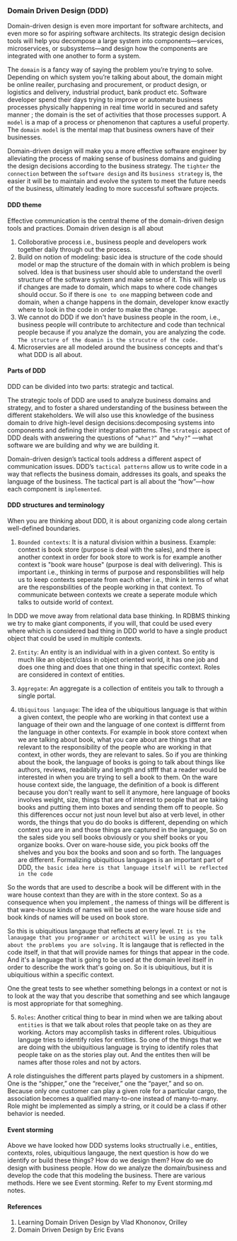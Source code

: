 ### Domain Driven Design (DDD)

Domain-driven design is even more important for software architects, and even more so for aspiring software architects. Its strategic design decision tools will 
help you decompose a large system into components—services, microservices, or subsystems—and design how the components are integrated with one another to form
a system.

The `domain` is a fancy way of saying the problem you’re trying to solve. Depending on which system you’re talking about about, the domain might be online reailer,
purchasing and procurement, or product design, or logistics and delivery, industrial product, bank product etc.  Software developer spend their days trying to
improve or automate business processes physically happening in real time world in secured and safety manner ; the domain is the set of activities that those
processes support. A `model` is a map of a process or phenomenon that captures a useful property. The `domain model` is the mental map that business owners have of their businesses. 

Domain-driven design will make you a more effective software engineer by alleviating the process of making sense of business domains and guiding the design decisions according to the business strategy. The `tighter` the `connection` between the `software design` and its `business strategy` is, the easier it will be to maintain and evolve the system to meet the future needs of the business, ultimately leading to more successful software projects.

#### DDD theme

Effective communication is the central theme of the domain-driven design tools and practices. Domain driven design is all about

  1. Colloborative process i.e., business people and developers work together daily through out the process.
  2. Build on notion of modeling: basic idea is structure of the code should model or map the structure of the domain with in which problem is being solved. Idea is that business user should able to understand the overll structure of the software system and make sense of it. This will help us if changes are made to domain, which maps to where code changes should occur. So if there is `one to one` mapping between code and domain, when a change happens in the domain, developer know exactly where to look in the code in order to make the change.
  3. We cannot do DDD if we don't have business people in the room, i.e., business people will contribute to architecture and code than technical people because if you analyze the domain, you are analyzing the code. `The structure of the doamin is the strucutre of the code.`
  4. Microservies are all modeled around the business concepts and that's what DDD is all about.

#### Parts of DDD

DDD can be divided into two parts: strategic and tactical.

The strategic tools of DDD are used to analyze business domains and strategy, and to foster a shared understanding of the business between the different stakeholders.
We will also use this knowledge of the business domain to drive high-level design decisions:decomposing systems into components and defining their integration patterns. The `strategic` aspect of DDD deals with answering the questions of `“what?”` and `“why?”` —what software we are building and why we are building it. 

Domain-driven design’s tactical tools address a different aspect of communication issues. DDD’s `tactical patterns` allow us to write code in a way that reflects
the business domain, addresses its goals, and speaks the language of the business. The tactical part is all about the “how”—how each component is `implemented`.

#### DDD structures and terminology

When you are thinking about DDD, it is about organizing code along certain well-defined boundaries.

1. `Bounded contexts`: It is a natural division within a business. Example: context is book store (purpose is deal with the sales), and there is another context in order for book store to work is for example another context is "book ware house" (purpose is deal with delivering). This is important i.e., thinking in terms of purpose and responsbilities will help us to keep contexts seperate from each other i.e., think in terms of what are the responsbilities of the people working in that context. To communicate between contexts we create a seperate module which talks to outside world of context.

In DDD we move away from relational data base thinking. In RDBMS thinking we try to make giant components, if you will, that could be used every where which is considered bad thing in DDD world to have a single product object that could be used in multiple contexts.

2. `Entity`: An entity is an individual with in a given context. So entity is much like an object/class in object oriented world, it has one job and does one thing and does that one thing in that specific context. Roles are considered in context of entities.

3. `Aggregate`: An aggregate is a collection of entiteis you talk to through a single portal.

4. `Ubiquitous language`: The idea of the ubiquitious language is that within a given context, the people who are working in that context use a language of their own and the language of one context is difffernt from the language in other contexts. For example in book store context when we are talking about book, what you care about are things that are relevant to the responsibility of the people who are working in that context, in other words, they are relevant to sales. So if you are thinking about the book, the language of books is going to talk about things like authors, reviews, readability and length and stfff that a reader would be interested in when you are trying to sell a book to them. On the ware house context side, the language, the definition of a book is different because you don't really want to sell it anymore, here language of books involves weight, size, things that are of interest to people that are taking books and putting them into boxes and sending them off to people. So this differences occur not just noun level but also at verb level, in other words, the things that you do do books is different, depending on which context you are in and those things are captured in the language, So on the sales side you sell books obviously or you shelf books or you organize books. Over on ware-house side, you pick books off the shelves and you box the books and soon and so forth. The languages are different.  Formalizing ubiquitious languages is an important part of DDD, `the basic idea here is that language itself will be reflected in the code`

  So the words that are used to describe a book will be different with in the ware house context than they are with in the store context. So as a consequence when     you implement , the namess of things will be different is that ware-house kinds of names will be used on the ware house side and book kinds of names will be used   on book store. 

  So this is ubiquitious langauge that reflects at every level. `It is the lanaugage that you programmer or architect will be using as you talk about the problems you are solving.` It is langauge that is reflected in the code itself, in that that will provide names for things that appear in the code. And it's a language that is going to be used at the domain level itself in order to describe the work that's going on. So it is ubiquitious, but it is ubiquitious within a specific context.

One the great tests to see whether something belongs in a context or not is to look at the way that you describe that something and see which langauge is most appropriate for that someghing.

5. `Roles`: Another critical thing to bear in mind when we are talking about `entities` is that we talk about roles that people take on as they are working. Actors may accomplish tasks in different roles. Ubiquitious languge tries to identify roles for entities. So one of the things that we are doing with the ubiquitious language is trying to identify roles that people take on as the stories play out.  And the entites then will be names after those roles and not by actors.

A role distinguishes the different parts played by customers in a shipment. One is the “shipper,” one the “receiver,” one the “payer,” and so on. Because only one
customer can play a given role for a particular cargo, the association becomes a qualified many-to-one instead of many-to-many. Role might be implemented as simply a string, or it could be a class if other behavior is needed.


#### Event storming

Above we have looked how DDD systems looks structrually i.e., entities, contexts, roles, ubiquitious langauge, the next question is how do we identify or build these things? How do we design them? How do we do design with business people. How do we analyze the domain/business and develop the code that this modeling the business. There are various methods. Here we see Event storming. Refer to my Event storming.md notes.


#### References

1. Learning Domain Driven Design by Vlad Khononov, Orilley 
2. Domain Driven Design by Eric Evans
